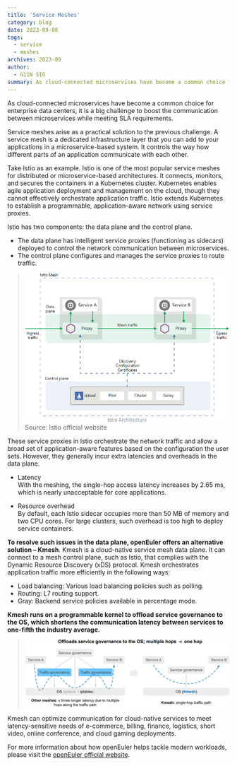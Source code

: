 ```yaml
---
title: 'Service Meshes'
category: blog
date: 2023-09-08
tags:
  - service
  - meshes
archives: 2023-09
author:
  - G11N SIG
summary: As cloud-connected microservices have become a common choice for enterprise data centers, it is a big challenge to boost the communication between microservices while meeting SLA requirements.
---
```


As cloud-connected microservices have become a common choice for enterprise data centers, it is a big challenge to boost the communication between microservices while meeting SLA requirements.

Service meshes arise as a practical solution to the previous challenge. A service mesh is a dedicated infrastructure layer that you can add to your applications in a microservice-based system. It controls the way how different parts of an application communicate with each other.

Take Istio as an example. Istio is one of the most popular service meshes for distributed or microservice-based architectures. It connects, monitors, and secures the containers in a Kubernetes cluster. Kubernetes enables agile application deployment and management on the cloud, though they cannot effectively orchestrate application traffic. Istio extends Kubernetes to establish a programmable, application-aware network using service proxies.

Istio has two components: the data plane and the control plane. 

-	The data plane has intelligent service proxies (functioning as sidecars) deployed to control the network communication between microservices.  
-	The control plane configures and manages the service proxies to route traffic.

>![](./image/image1.png)  
Source: Istio official website
 
These service proxies in Istio orchestrate the network traffic and allow a broad set of application-aware features based on the configuration the user sets. However, they generally incur extra latencies and overheads in the data plane.  
-	Latency  
With the meshing, the single-hop access latency increases by 2.65 ms, which is nearly unacceptable for core applications.

-	Resource overhead  
By default, each Istio sidecar occupies more than 50 MB of memory and two CPU cores. For large clusters, such overhead is too high to deploy service containers.

**To resolve such issues in the data plane, openEuler offers an alternative solution – Kmesh**. Kmesh is a cloud-native service mesh data plane. It can connect to a mesh control plane, such as Istio, that complies with the Dynamic Resource Discovery (xDS) protocol. Kmesh orchestrates application traffic more efficiently in the following ways:

-	Load balancing: Various load balancing policies such as polling.  
-	Routing: L7 routing support.  
-	Gray: Backend service policies available in percentage mode.  

**Kmesh runs on a programmable kernel to offload service governance to the OS, which shortens the communication latency between services to one-fifth the industry average.**

>![](./image/image2.png)  

Kmesh can optimize communication for cloud-native services to meet latency-sensitive needs of e-commerce, billing, finance, logistics, short video, online conference, and cloud gaming deployments.

For more information about how openEuler helps tackle modern workloads, please visit the [openEuler official website](https://www.openeuler.org/en/).


